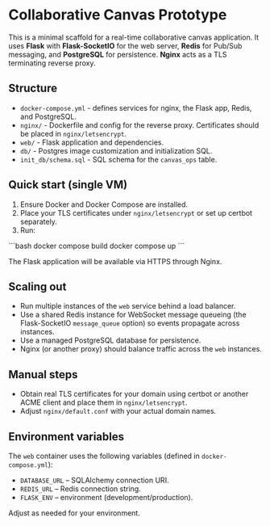 # Collaborative Canvas Prototype

This is a minimal scaffold for a real-time collaborative canvas application.
It uses **Flask** with **Flask-SocketIO** for the web server, **Redis** for
Pub/Sub messaging, and **PostgreSQL** for persistence. **Nginx** acts as a TLS
terminating reverse proxy.

## Structure

- `docker-compose.yml` - defines services for nginx, the Flask app, Redis, and PostgreSQL.
- `nginx/` - Dockerfile and config for the reverse proxy. Certificates should
  be placed in `nginx/letsencrypt`.
- `web/` - Flask application and dependencies.
- `db/` - Postgres image customization and initialization SQL.
- `init_db/schema.sql` - SQL schema for the `canvas_ops` table.

## Quick start (single VM)

1. Ensure Docker and Docker Compose are installed.
2. Place your TLS certificates under `nginx/letsencrypt` or set up certbot
   separately.
3. Run:

\`\`\`bash
docker compose build
docker compose up
\`\`\`

The Flask application will be available via HTTPS through Nginx.

## Scaling out

- Run multiple instances of the `web` service behind a load balancer.
- Use a shared Redis instance for WebSocket message queueing (the Flask-SocketIO
  `message_queue` option) so events propagate across instances.
- Use a managed PostgreSQL database for persistence.
- Nginx (or another proxy) should balance traffic across the `web` instances.

## Manual steps

- Obtain real TLS certificates for your domain using certbot or another ACME
  client and place them in `nginx/letsencrypt`.
- Adjust `nginx/default.conf` with your actual domain names.

## Environment variables

The `web` container uses the following variables (defined in `docker-compose.yml`):

- `DATABASE_URL` – SQLAlchemy connection URI.
- `REDIS_URL` – Redis connection string.
- `FLASK_ENV` – environment (development/production).

Adjust as needed for your environment.
